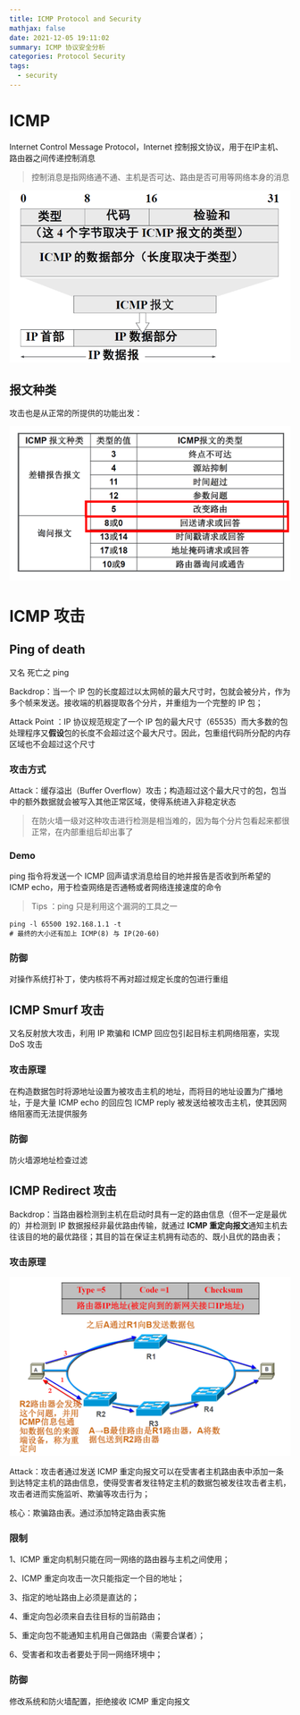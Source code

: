 ```yaml
---
title: ICMP Protocol and Security
mathjax: false
date: 2021-12-05 19:11:02
summary: ICMP 协议安全分析
categories: Protocol Security
tags:
  - security
---
```


# ICMP

Internet Control Message Protocol，Internet 控制报文协议，用于在IP主机、路由器之间传递控制消息
> 控制消息是指网络通不通、主机是否可达、路由是否可用等网络本身的消息

![image-20211127135407400](https://raw.githubusercontent.com/Coming98/pictures/main/image-20211127135407400.png)

## 报文种类

攻击也是从正常的所提供的功能出发：

![image-20211007133301183](https://raw.githubusercontent.com/Coming98/pictures/main/image-20211007133301183.png)

# ICMP 攻击

## Ping of death

又名 死亡之 ping

Backdrop：当一个 IP 包的长度超过以太网帧的最大尺寸时，包就会被分片，作为多个帧来发送。接收端的机器提取各个分片，并重组为一个完整的 IP 包；

Attack Point ：IP 协议规范规定了一个 IP 包的最大尺寸（65535）而大多数的包处理程序又**假设**包的长度不会超过这个最大尺寸。因此，包重组代码所分配的内存区域也不会超过这个尺寸

### 攻击方式

Attack：缓存溢出（Buffer Overflow）攻击；构造超过这个最大尺寸的包，包当中的额外数据就会被写入其他正常区域，使得系统进入非稳定状态
> 在防火墙一级对这种攻击进行检测是相当难的，因为每个分片包看起来都很正常，在内部重组后却出事了
> 
### Demo

ping 指令将发送一个 ICMP 回声请求消息给目的地并报告是否收到所希望的 ICMP echo，用于检查网络是否通畅或者网络连接速度的命令
> Tips ：ping 只是利用这个漏洞的工具之一

```shell
ping -l 65500 192.168.1.1 -t
# 最终的大小还有加上 ICMP(8) 与 IP(20-60)
```

### 防御

对操作系统打补丁，使内核将不再对超过规定长度的包进行重组

## ICMP Smurf 攻击

又名反射放大攻击，利用 IP 欺骗和 ICMP 回应包引起目标主机网络阻塞，实现 DoS 攻击

### 攻击原理

在构造数据包时将源地址设置为被攻击主机的地址，而将目的地址设置为广播地址，于是大量 ICMP echo 的回应包 ICMP reply 被发送给被攻击主机，使其因网络阻塞而无法提供服务

### 防御

防火墙源地址检查过滤

## ICMP Redirect 攻击

Backdrop：当路由器检测到主机在启动时具有一定的路由信息（但不一定是最优的）并检测到 IP 数据报经非最优路由传输，就通过 **ICMP 重定向报文**通知主机去往该目的地的最优路径；其目的旨在保证主机拥有动态的、既小且优的路由表；

### 攻击原理

![image-20211006104322321](https://raw.githubusercontent.com/Coming98/pictures/main/image-20211006104322321.png)

Attack：攻击者通过发送 ICMP 重定向报文可以在受害者主机路由表中添加一条到达特定主机的路由信息，使得受害者发往特定主机的数据包被发往攻击者主机，攻击者进而实施监听、欺骗等攻击行为；

核心：欺骗路由表。通过添加特定路由表实施

### 限制

1、ICMP 重定向机制只能在同一网络的路由器与主机之间使用；

2、ICMP 重定向攻击一次只能指定一个目的地址；

3、指定的地址路由上必须是直达的；

4、重定向包必须来自去往目标的当前路由；

5、重定向包不能通知主机用自己做路由（需要合谋者）；

6、受害者和攻击者要处于同一网络环境中；

### 防御

修改系统和防火墙配置，拒绝接收 ICMP 重定向报文